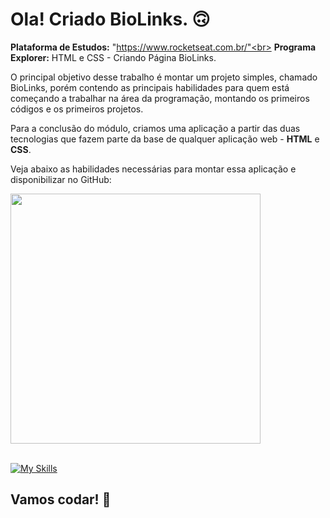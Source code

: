 # Ola! Criado BioLinks. 🙃

<strong>Plataforma de Estudos:</strong> "https://www.rocketseat.com.br/"<br>
<strong>Programa Explorer:</strong> HTML e CSS - Criando Página BioLinks.

O principal objetivo desse trabalho é montar um projeto simples, chamado BioLinks, porém contendo as principais habilidades para quem está começando a trabalhar na área da programação, montando os primeiros códigos e os primeiros projetos.

Para a conclusão do módulo, criamos uma aplicação a partir das duas tecnologias que fazem parte da base de qualquer aplicação web - <strong>HTML</strong> e <strong>CSS</strong>.

Veja abaixo as habilidades necessárias para montar essa aplicação e disponibilizar no GitHub: </br>

<div align="left">
<img src="https://user-images.githubusercontent.com/25811685/177994918-f75ecfb2-7fe4-4db8-a39c-d4075073b24f.png" width="400px" />
</div>
</br>

[![My Skills](https://skillicons.dev/icons?i=html,css,git)](https://skillicons.dev)

## Vamos codar! 🚀
